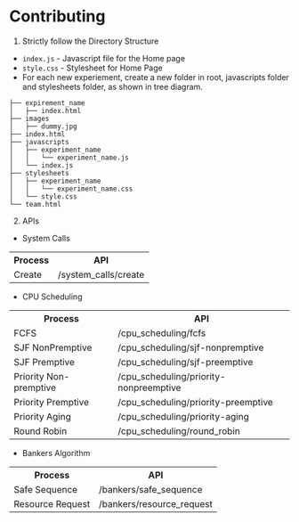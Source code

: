 # Contributing
1) Strictly follow the Directory Structure

- `index.js` - Javascript file for the Home page
- `style.css` - Stylesheet for Home Page
- For each new experiement, create a new folder in root, javascripts folder and stylesheets folder, as shown in tree diagram.
```
├── expirement_name
│   ├── index.html
├── images
│   ├── dummy.jpg
├── index.html
├── javascripts
│   ├── experiment_name
│   │   └── experiment_name.js
│   └── index.js
├── stylesheets
│   ├── experiment_name
│   │   └── experiment_name.css
│   └── style.css
└── team.html
```

2) APIs

- System Calls

<table>
    <tr>  
      <th>Process</th>
      <th>API</th>
    </tr>
    <tr>  
        <td>Create</td>
        <td>/system_calls/create</td>
    </tr>
</table>

- CPU Scheduling
<table>
    <tr>  
      <th>Process</th>
      <th>API</th>
    </tr>
  <tr>  
    <td>FCFS</td>
    <td>/cpu_scheduling/fcfs</td>
  </tr>
  <tr>  
    <td>SJF NonPremptive</td>
    <td>/cpu_scheduling/sjf-nonpremptive</td>
  </tr>
  <tr>  
    <td>SJF Premptive</td>
    <td>/cpu_scheduling/sjf-preemptive</td>
  </tr>
  <tr>  
    <td>Priority Non-premptive</td>
    <td>/cpu_scheduling/priority-nonpreemptive</td>
  </tr>
  <tr>  
    <td>Priority Premptive</td>
    <td>/cpu_scheduling/priority-preemptive</td>
  </tr>
  <tr>  
    <td>Priority Aging</td>
    <td>/cpu_scheduling/priority-aging</td>
  </tr>
  <tr>  
    <td>Round Robin</td>
    <td>/cpu_scheduling/round_robin</td>
  </tr>
</table>

- Bankers Algorithm
<table>
    <tr>  
      <th>Process</th>
      <th>API</th>
    </tr>
    <tr>  
      <td>Safe Sequence</td>
      <td>/bankers/safe_sequence</td>
    </tr>
    <tr>  
      <td>Resource Request</td>
      <td>/bankers/resource_request</td>
    </tr>
</table>
